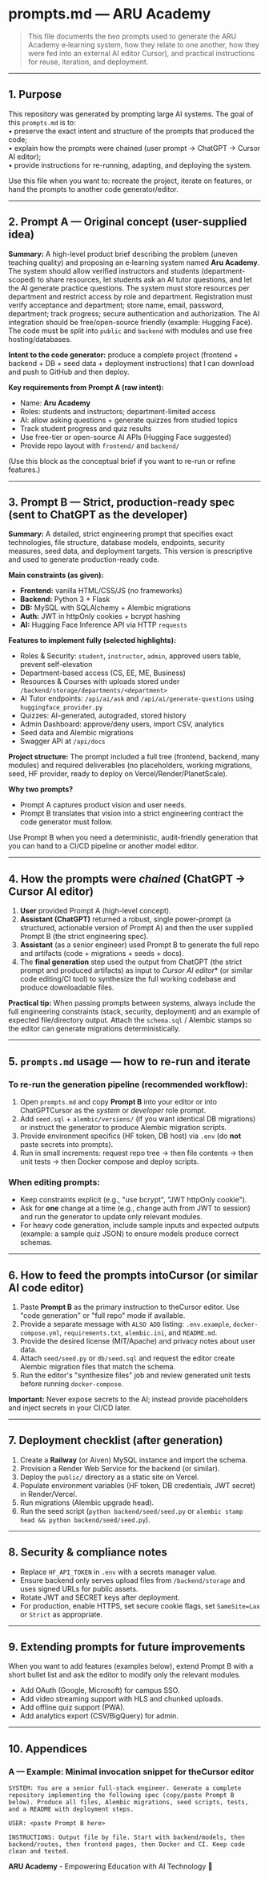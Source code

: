 # prompts.md — ARU Academy

> This file documents the *two* prompts used to generate the ARU Academy e‑learning system, how they relate to one another, how they were fed into an external AI editor Cursor), and practical instructions for reuse, iteration, and deployment.

---

## 1. Purpose

This repository was generated by prompting large AI systems. The goal of this `prompts.md` is to:  
• preserve the exact intent and structure of the prompts that produced the code;  
• explain how the prompts were chained (user prompt → ChatGPT → Cursor AI editor);  
• provide instructions for re-running, adapting, and deploying the system.

Use this file when you want to: recreate the project, iterate on features, or hand the prompts to another code generator/editor.

---

## 2. Prompt A — Original concept (user-supplied idea)

**Summary:** A high-level product brief describing the problem (uneven teaching quality) and proposing an e‑learning system named **Aru Academy**. The system should allow verified instructors and students (department-scoped) to share resources, let students ask an AI tutor questions, and let the AI generate practice questions. The system must store resources per department and restrict access by role and department. Registration must verify acceptance and department; store name, email, password, department; track progress; secure authentication and authorization. The AI integration should be free/open-source friendly (example: Hugging Face). The code must be split into `public` and `backend` with modules and use free hosting/databases.

**Intent to the code generator:** produce a complete project (frontend + backend + DB + seed data + deployment instructions) that I can download and push to GitHub and then deploy.

**Key requirements from Prompt A (raw intent):**
- Name: **Aru Academy**
- Roles: students and instructors; department-limited access
- AI: allow asking questions + generate quizzes from studied topics
- Track student progress and quiz results
- Use free-tier or open-source AI APIs (Hugging Face suggested)
- Provide repo layout with `frontend/` and `backend/`

(Use this block as the conceptual brief if you want to re-run or refine features.)

---

## 3. Prompt B — Strict, production-ready spec (sent to ChatGPT as the developer)

**Summary:** A detailed, strict engineering prompt that specifies exact technologies, file structure, database models, endpoints, security measures, seed data, and deployment targets. This version is prescriptive and used to generate production-ready code.

**Main constraints (as given):**
- **Frontend:** vanilla HTML/CSS/JS (no frameworks)
- **Backend:** Python 3 + Flask
- **DB:** MySQL with SQLAlchemy + Alembic migrations
- **Auth:** JWT in httpOnly cookies + bcrypt hashing
- **AI:** Hugging Face Inference API via HTTP `requests`

**Features to implement fully (selected highlights):**
- Roles & Security: `student`, `instructor`, `admin`, approved users table, prevent self-elevation
- Department-based access (CS, EE, ME, Business)
- Resources & Courses with uploads stored under `/backend/storage/departments/<department>`
- AI Tutor endpoints: `/api/ai/ask` and `/api/ai/generate-questions` using `huggingface_provider.py`
- Quizzes: AI-generated, autograded, stored history
- Admin Dashboard: approve/deny users, import CSV, analytics
- Seed data and Alembic migrations
- Swagger API at `/api/docs`

**Project structure:** The prompt included a full tree (frontend, backend, many modules) and required deliverables (no placeholders, working migrations, seed, HF provider, ready to deploy on Vercel/Render/PlanetScale).

**Why two prompts?**
- Prompt A captures product vision and user needs.
- Prompt B translates that vision into a strict engineering contract the code generator must follow.

Use Prompt B when you need a deterministic, audit-friendly generation that you can hand to a CI/CD pipeline or another model editor.

---

## 4. How the prompts were *chained* (ChatGPT → Cursor AI editor)

1. **User** provided Prompt A (high-level concept).
2. **Assistant (ChatGPT)** returned a robust, single power-prompt (a structured, actionable version of Prompt A) and then the user supplied Prompt B (the strict engineering spec).
3. **Assistant** (as a senior engineer) used Prompt B to generate the full repo and artifacts (code + migrations + seeds + docs).
4. The **final generation** step used the output from ChatGPT (the strict prompt and produced artifacts) as input to *Cursor AI editor** (or similar code editing/CI tool) to synthesize the full working codebase and produce downloadable files.

**Practical tip:** When passing prompts between systems, always include the full engineering constraints (stack, security, deployment) and an example of expected file/directory output. Attach the `schema.sql` / Alembic stamps so the editor can generate migrations deterministically.

---

## 5. `prompts.md` usage — how to re-run and iterate

### To re-run the generation pipeline (recommended workflow):
1. Open `prompts.md` and copy **Prompt B** into your editor or into ChatGPTCursor as the *system* or *developer* role prompt.
2. Add `seed.sql` + `alembic/versions/` (if you want identical DB migrations) or instruct the generator to produce Alembic migration scripts.
3. Provide environment specifics (HF token, DB host) via `.env` (do **not** paste secrets into prompts).
4. Run in small increments: request repo tree → then file contents → then unit tests → then Docker compose and deploy scripts.

### When editing prompts:
- Keep constraints explicit (e.g., "use bcrypt", "JWT httpOnly cookie").  
- Ask for **one** change at a time (e.g., change auth from JWT to session) and run the generator to update only relevant modules.
- For heavy code generation, include sample inputs and expected outputs (example: a sample quiz JSON) to ensure models produce correct schemas.

---

## 6. How to feed the prompts intoCursor (or similar AI code editor)

1. Paste **Prompt B** as the primary instruction to theCursor editor. Use "code generation" or "full repo" mode if available.
2. Provide a separate message with `ALSO ADD` listing: `.env.example`, `docker-compose.yml`, `requirements.txt`, `alembic.ini`, and `README.md`.
3. Provide the desired license (MIT/Apache) and privacy notes about user data.
4. Attach `seed/seed.py` or `db/seed.sql` and request the editor create Alembic migration files that match the schema.
5. Run the editor's "synthesize files" job and review generated unit tests before running `docker-compose`.

**Important:** Never expose secrets to the AI; instead provide placeholders and inject secrets in your CI/CD later.

---

## 7. Deployment checklist (after generation)

1. Create a **Railway** (or Aiven) MySQL instance and import the schema.  
2. Provision a Render Web Service for the backend (or similar).  
3. Deploy the `public/` directory as a static site on Vercel.  
4. Populate environment variables (HF token, DB credentials, JWT secret) in Render/Vercel.  
5. Run migrations (Alembic upgrade head).  
6. Run the seed script (`python backend/seed/seed.py` or `alembic stamp head && python backend/seed/seed.py`).

---

## 8. Security & compliance notes

- Replace `HF_API_TOKEN` in `.env` with a secrets manager value.  
- Ensure backend only serves upload files from `/backend/storage` and uses signed URLs for public assets.  
- Rotate JWT and SECRET keys after deployment.  
- For production, enable HTTPS, set secure cookie flags, set `SameSite=Lax` or `Strict` as appropriate.

---

## 9. Extending prompts for future improvements

When you want to add features (examples below), extend Prompt B with a short bullet list and ask the editor to modify only the relevant modules.

- Add OAuth (Google, Microsoft) for campus SSO.  
- Add video streaming support with HLS and chunked uploads.  
- Add offline quiz support (PWA).  
- Add analytics export (CSV/BigQuery) for admin.

---

## 10. Appendices

### A — Example: Minimal invocation snippet for theCursor editor

```
SYSTEM: You are a senior full-stack engineer. Generate a complete repository implementing the following spec (copy/paste Prompt B below). Produce all files, Alembic migrations, seed scripts, tests, and a README with deployment steps.

USER: <paste Prompt B here>

INSTRUCTIONS: Output file by file. Start with backend/models, then backend/routes, then frontend pages, then Docker and CI. Keep code clean and tested.
```


**ARU Academy** - Empowering Education with AI Technology 🚀

